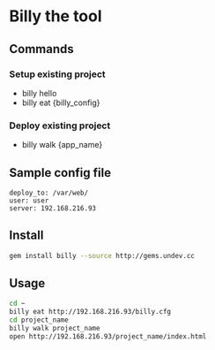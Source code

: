 # Billy the tool

## Commands

### Setup existing project
* billy hello
* billy eat {billy_config}

### Deploy existing project
* billy walk {app_name}

## Sample config file

```
deploy_to: /var/web/
user: user
server: 192.168.216.93
```

## Install

```bash
gem install billy --source http://gems.undev.cc
```

## Usage

```bash
cd ~
billy eat http://192.168.216.93/billy.cfg
cd project_name
billy walk project_name
open http://192.168.216.93/project_name/index.html
```